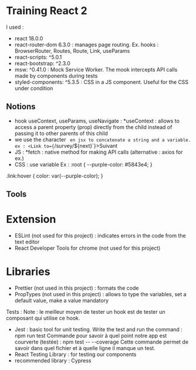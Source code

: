 # Training React 2
I used :
- react 18.0.0
- react-router-dom 6.3.0 : manages page routing. Ex. hooks : BrowserRouter, Routes, Route, Link, useParams
- react-scripts: ^5.0.1
- react-bootstrap: ^2.3.0
- msw: ^0.41.0 : Mock Service Worker. The mook intercepts API calls made by components during tests
- styled-components: ^5.3.5 : CSS in a JS component. Useful for the CSS under condition

## Notions
- hook useContext, useParams, useNavigate : 
*useContext : allows to access a parent property (prop) directly from the child instead of passing it to other parents of this child
- we use the character ` en jsx to concatenate a string and a variable. ex : <Link to={`/survey/${next}`}>Suivant</Link>
- JS :
*fetch : native method for making API calls (alternative : axios for ex.)
- CSS : use variable
Ex :
:root {
  --purple-color: #5843e4;
}

.link:hover {
    color: var(--purple-color);
}

## Tools
# Extension
- ESLint (not used for this project) : indicates errors in the code from the text editor
- React Developer Tools for chrome (not used for this project)

# Libraries
- Prettier (not used in this project) : formats the code
- PropTypes (not used in this project) : allows to type the variables, set a default value, make a value mandatory

Tests :
Note : le meilleur moyen de tester un hook est de tester un composant qui utilise ce hook.
- Jest : basic tool for unit testing. Write the test and run the command : npm run test
Commande pour savoir à quel point notre app est courverte (testée) : npm test -- --coverage
Cette commande permet de savoir dans quel fichier et à quelle ligne il manque un test.
- React Testing Library : for testing our components
- recommended library : Cypress
